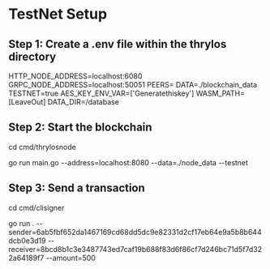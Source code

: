 # TestNet Setup

## Step 1: Create a .env file within the thrylos directory


HTTP_NODE_ADDRESS=localhost:6080
GRPC_NODE_ADDRESS=localhost:50051
PEERS=
DATA=./blockchain_data
TESTNET=true
AES_KEY_ENV_VAR=['Generatethiskey']
WASM_PATH=[LeaveOut]
DATA_DIR=/database

## Step 2: Start the blockchain

cd cmd/thrylosnode

go run main.go --address=localhost:8080 --data=./node_data --testnet

## Step 3: Send a transaction

cd cmd/clisigner

go run . --sender=6ab5fbf652da1467169cd68dd5dc9e82331d2cf17eb64e9a5b8b644dcb0e3d19 --receiver=8bcd8b1c3e3487743ed7caf19b688f83d6f86cf7d246bc71d5f7d322a64189f7 --amount=500